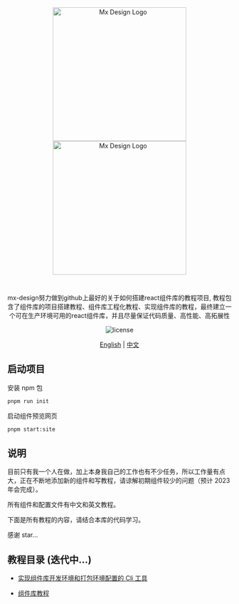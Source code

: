 <div align="center" style="margin-bottom: 24px">
    <img alt="Mx Design Logo" width="300" src="./assets/logo.png#gh-light-mode-only"/>
    <img alt="Mx Design Logo" width="300" src="./assets/logo.dark.png#gh-light-mode-only#gh-dark-mode-only"/>
</div>

<div align="center">
<br />
mx-design努力做到github上最好的关于如何搭建react组件库的教程项目, 教程包含了组件库的项目搭建教程、组件库工程化教程、实现组件库的教程，最终建立一个可在生产环境可用的react组件库，并且尽量保证代码质量、高性能、高拓展性

![license](https://img.shields.io/badge/license-MIT-blue.svg)

</div>

<div align="center">

[English](./README.md) | [中文](./README.zh.md)

</div>

## 启动项目

安装 npm 包

```bash
pnpm run init
```

启动组件预览网页

```bash
pnpm start:site
```

## 说明

目前只有我一个人在做，加上本身我自己的工作也有不少任务，所以工作量有点大，正在不断地添加新的组件和写教程，请谅解初期组件较少的问题（预计 2023 年会完成）。

所有组件和配置文件有中文和英文教程。

下面是所有教程的内容，请结合本库的代码学习。

感谢 star...

## 教程目录 (迭代中...)

- [实现组件库开发环境和打包环境配置的 Cli 工具](https://github.com/lio-mengxiang/mx-design-cli/issues/16)

- [组件库教程](./tutorial/mx-deisgn-ui/gridLayout/README.zh.md)

